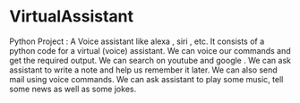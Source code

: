 # VirtualAssistant
Python Project : A Voice assistant like alexa , siri , etc.
It consists of a python code for a virtual (voice) assistant.
We can voice our commands and get the required output.
We can search on youtube and google .
We can ask assistant to write a note and help us remember it later.
We can also send mail using voice commands.
We can ask assistant to play some music, tell some news as well as some jokes.
